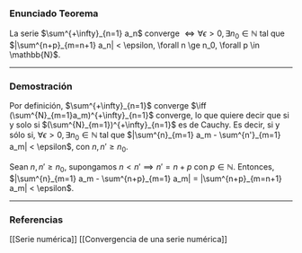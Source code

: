 ### Enunciado Teorema

La serie $\sum^{+\infty}_{n=1} a_n$ converge $\iff \forall \epsilon > 0, \exists n_0 \in \mathbb{N}$ tal que $|\sum^{n+p}_{m=n+1} a_n| < \epsilon, \forall n \ge n_0, \forall p \in \mathbb{N}$.

---
### Demostración

Por definición, $\sum^{+\infty}_{n=1}$ converge $\iff (\sum^{N}_{m=1}a_m)^{+\infty}_{n=1}$ converge, lo que quiere decir que si y solo si $(\sum^{N}_{m=1})^{+\infty}_{n=1}$ es de Cauchy. Es decir, si y sólo si, $\forall \epsilon > 0, \exists n_0 \in \mathbb{N}$ tal que $|\sum^{n}_{m=1} a_m - \sum^{n'}_{m=1} a_m| < \epsilon$, con $n, n' \ge n_0$.

Sean $n,n' \ge n_0$, supongamos $n < n' \implies n' = n+p$ con $p \in \mathbb{N}$. Entonces, $|\sum^{n}_{m=1} a_m - \sum^{n+p}_{m=1} a_m| = |\sum^{n+p}_{m=n+1} a_m| < \epsilon$.

---
### Referencias

[[Serie numérica]]
[[Convergencia de una serie numérica]]